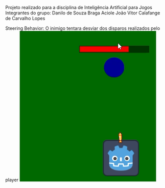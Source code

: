 Projeto realizado para a disciplina de Inteligência Artificial para Jogos
Integrantes do grupo:
Danilo de Souza Braga Aciole
João Vitor Calafange de Carvalho Lopes

Steering Behavior:
O inimigo tentara desviar dos disparos realizados pelo player
<a> ![imagem](Avoid1.png)</a>
